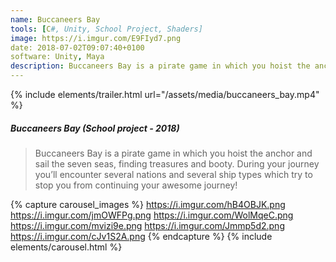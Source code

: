 ```yaml
---
name: Buccaneers Bay
tools: [C#, Unity, School Project, Shaders]
image: https://i.imgur.com/E9FIyd7.png
date: 2018-07-02T09:07:40+0100
software: Unity, Maya
description: Buccaneers Bay is a pirate game in which you hoist the anchor and sail the seven seas, finding treasures and booty!
---
```

{% include elements/trailer.html url="/assets/media/buccaneers_bay.mp4" %}

##### Buccaneers Bay (School project - 2018)
> Buccaneers Bay is a pirate game in which you hoist the anchor and sail the seven seas, finding treasures and booty. During your journey you’ll encounter several nations and several ship types which try to stop you from continuing your awesome journey!


{% capture carousel_images %}
https://i.imgur.com/hB4OBJK.png
https://i.imgur.com/jmOWFPg.png
https://i.imgur.com/WolMqeC.png
https://i.imgur.com/mvizi9e.png
https://i.imgur.com/Jmmp5d2.png
https://i.imgur.com/cJv1S2A.png
{% endcapture %}
{% include elements/carousel.html %}
